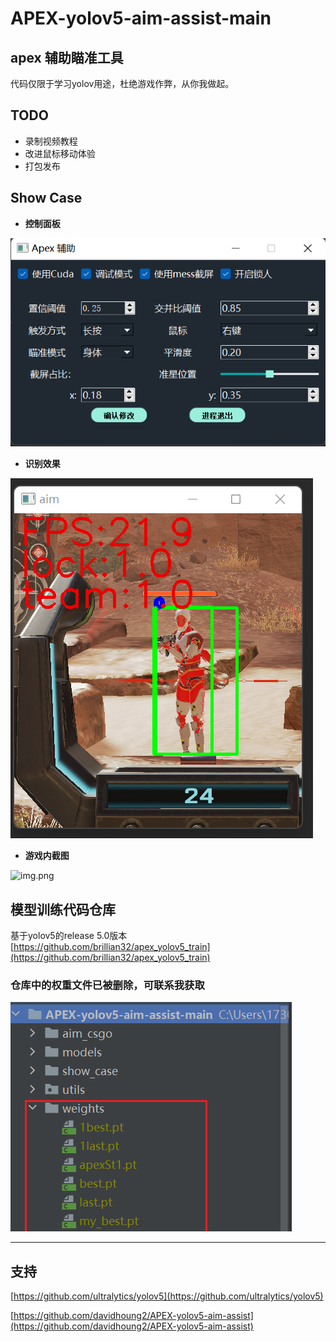 # APEX-yolov5-aim-assist-main

## apex 辅助瞄准工具
  代码仅限于学习yolov用途，杜绝游戏作弊，从你我做起。

## TODO

- 录制视频教程
- 改进鼠标移动体验
- 打包发布

## Show Case

* **控制面板**

![img.png](img.png)


* **识别效果**

![img_1.png](show_case/img_1.png)

* **游戏内截图**

![img.png](show_case/img.png)

## 模型训练代码仓库
基于yolov5的release 5.0版本 [https://github.com/brillian32/apex_yolov5_train](https://github.com/brillian32/apex_yolov5_train)

### 仓库中的权重文件已被删除，可联系我获取

![img.png](show_case/3img.png)

----------------------------------
## 支持

[https://github.com/ultralytics/yolov5](https://github.com/ultralytics/yolov5)

[https://github.com/davidhoung2/APEX-yolov5-aim-assist](https://github.com/davidhoung2/APEX-yolov5-aim-assist)
